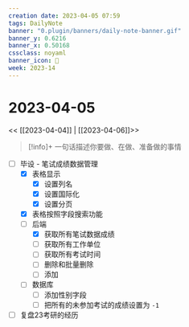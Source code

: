 ```yaml
---
creation date: 2023-04-05 07:59
tags: DailyNote
banner: "0.plugin/banners/daily-note-banner.gif"
banner_y: 0.6216
banner_x: 0.50168
cssclass: noyaml
banner_icon: 💌
week: 2023-14
---
```


# 2023-04-05

<< [[2023-04-04]] | [[2023-04-06]]>>


> [!info]+ 一句话描述你要做、在做、准备做的事情
> 


- [ ] 毕设 - 笔试成绩数据管理
	- [x] 表格显示
		- [x] 设置列名
		- [x] 设置国际化
		- [x] 设置分页
	- [x] 表格按照字段搜索功能
	- [ ] 后端
		- [x] 获取所有笔试数据成绩
		- [ ] 获取所有工作单位
		- [ ] 获取所有考试时间
		- [ ] 删除和批量删除
		- [ ] 添加
	- [ ] 数据库
		- [ ] 添加性别字段
		- [ ] 把所有的未参加考试的成绩设置为 `-1`

- [ ] 复盘23考研的经历
